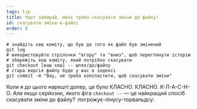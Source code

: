 ```yaml
---
tags: tip
title: Чорт забирай, мені треба скасувати зміни до файлу!
id: скасувати-зміни-в-файлі
order: 8
---
```


```git
# знайдіть хеш коміту, що був до того як файл був змінений
git log
# використовуйте стрілочки "вгору" та "вниз", щоб переглянути історію
# збережіть хеш коміту, який потрібно скасувати
git checkout [ваш хеш] -- шлях/до/файлу
# стара версія файлу буде у вас в індексі
git commit -m "Вау, не треба копіпастити, щоб скасувати зміни"
```

Коли я до цього нарешті допер, це було КЛАСНО. КЛАСНО. К-Л-А-С-Н-О. Але якщо серйозно, якого фіга `checkout --` — це найкращий спосіб скасувати зміни до файлу? :погрожує-лінусу-торвальдсу: